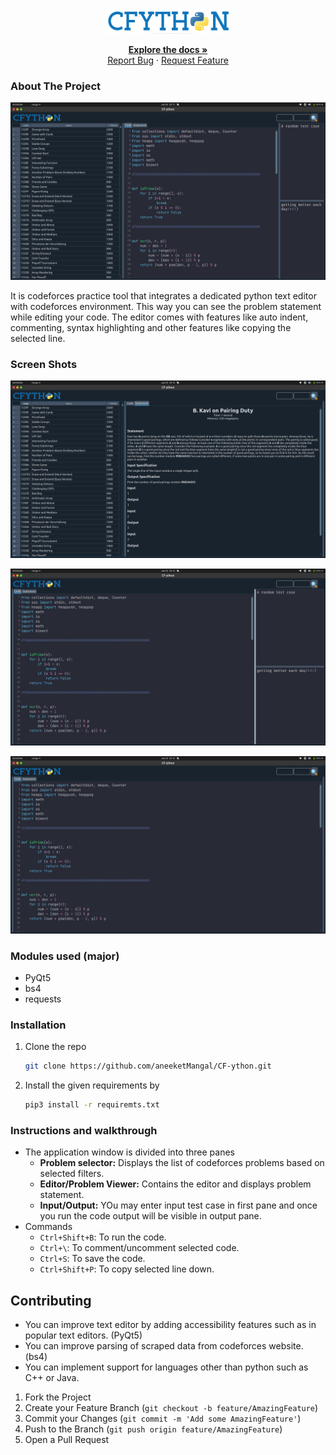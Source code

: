 <br />
<p align="center">
  <a href="https://github.com/aneeketMangal/CF-ython">
    <img src="Images/logo.png" alt="Logo" width="200" height="40">
  </a>
    <p align = "center">
    <a href="https://github.com/aneeketMangal/CF-ython"><strong>Explore the docs »</strong></a>
    <br />
    <a href="https://github.com/aneeketMangal/issues">Report Bug</a>
    ·
    <a href="https://github.com/aneeketMangal/issues">Request Feature</a>
  </p>
</p>

### About The Project

<p align = "center">
<div>
<a href="https://github.com/github_username/repo_name">
    <img src="Images/Screenshots/1.png" alt="Logo" >
</div>

</a>
</p>

It is codeforces practice tool that integrates a dedicated python text editor with codeforces environment. This way you can see the problem statement while editing your code. The editor comes with features like auto indent, commenting, syntax highlighting and other features like copying the selected line.

### Screen Shots
<p align = "center">
<div>
<a href="https://github.com/github_username/repo_name">
    <img src="Images/Screenshots/2.png" alt="Logo" >
</div>

</a>
</p>
<p align = "center">
<div>
<a href="https://github.com/github_username/repo_name">
    <img src="Images/Screenshots/3.png" alt="Logo" >
</div>

</a>
</p>
<p align = "center">
<div>
<a href="https://github.com/github_username/repo_name">
    <img src="Images/Screenshots/4.png" alt="Logo" >
</div>

</a>
</p>

### Modules used (major)

- PyQt5
- bs4
- requests


### Installation

1. Clone the repo
   ```sh
   git clone https://github.com/aneeketMangal/CF-ython.git
   ```
2. Install the given requirements by
    ```sh
    pip3 install -r requiremts.txt
    ```
### Instructions and walkthrough
* The application window is divided into three panes
  * **Problem selector:** Displays the list of codeforces problems based on selected filters.
  * **Editor/Problem Viewer:** Contains the editor and displays problem statement.
  * **Input/Output:** YOu may enter input test case in first pane and once you run the code output will be visible in output pane.
* Commands
  * ```Ctrl+Shift+B```: To run the code.
  * ```Ctrl+\```: To comment/uncomment selected code.
  * ```Ctrl+S```: To save the code.
  * ```Ctrl+Shift+P```: To copy selected line down.

## Contributing
* You can improve text editor by adding accessibility features such as in popular text editors. (PyQt5)
* You can improve parsing of scraped data from codeforces website. (bs4)
* You can implement support for languages other than python such as C++ or Java.

1. Fork the Project
2. Create your Feature Branch (`git checkout -b feature/AmazingFeature`)
3. Commit your Changes (`git commit -m 'Add some AmazingFeature'`)
4. Push to the Branch (`git push origin feature/AmazingFeature`)
5. Open a Pull Request
